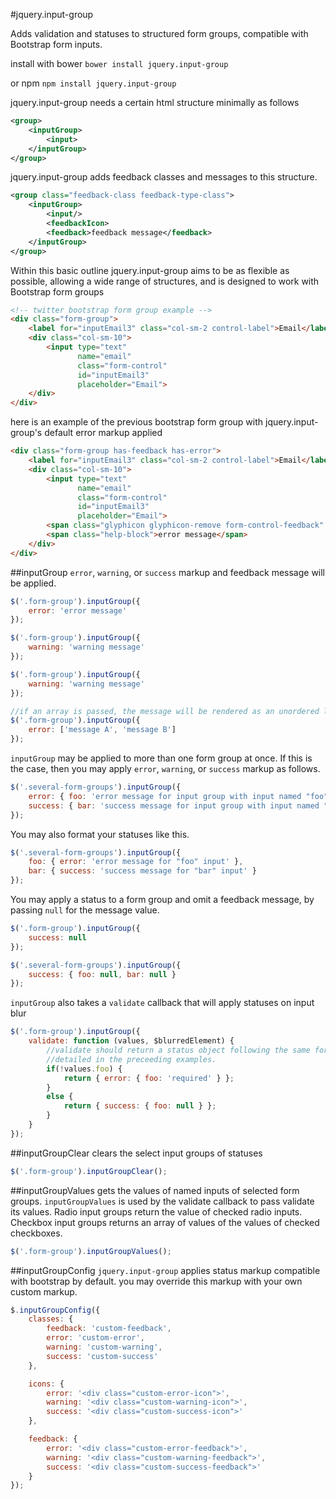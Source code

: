#jquery.input-group

Adds validation and statuses to structured form groups, compatible with
Bootstrap form inputs.

install with bower
`bower install jquery.input-group`

or npm
`npm install jquery.input-group`

jquery.input-group needs a certain html structure minimally as follows
```xml
<group>
    <inputGroup>
        <input>
    </inputGroup>
</group>
```

jquery.input-group adds feedback classes and messages to this structure.
```xml
<group class="feedback-class feedback-type-class">
    <inputGroup>
        <input/>
        <feedbackIcon>
        <feedback>feedback message</feedback>
    </inputGroup>
</group>
```

Within this basic outline jquery.input-group aims to be as flexible as possible,
allowing a wide range of structures, and is designed to work with Bootstrap
form groups

```html
<!-- twitter bootstrap form group example -->
<div class="form-group">
    <label for="inputEmail3" class="col-sm-2 control-label">Email</label>
    <div class="col-sm-10">
        <input type="text"
               name="email"
               class="form-control"
               id="inputEmail3"
               placeholder="Email">
    </div>
</div>
```

here is an example of the previous bootstrap form group with jquery.input-group's
default error markup applied
```html
<div class="form-group has-feedback has-error">
    <label for="inputEmail3" class="col-sm-2 control-label">Email</label>
    <div class="col-sm-10">
        <input type="text"
               name="email"
               class="form-control"
               id="inputEmail3"
               placeholder="Email">
        <span class="glyphicon glyphicon-remove form-control-feedback" aria-hidden="true">
        <span class="help-block">error message</span>
    </div>
</div>
```


##inputGroup
`error`, `warning`, or `success` markup and feedback message will be applied.
```javascript
$('.form-group').inputGroup({
    error: 'error message'
});

$('.form-group').inputGroup({
    warning: 'warning message'
});

$('.form-group').inputGroup({
    warning: 'warning message'
});

//if an array is passed, the message will be rendered as an unordered list.
$('.form-group').inputGroup({
    error: ['message A', 'message B']
});
```

`inputGroup` may be applied to more than one form group at once.  If this is
the case, then you may apply `error`, `warning`, or `success` markup as follows.
```javascript
$('.several-form-groups').inputGroup({
    error: { foo: 'error message for input group with input named "foo"' },
    success: { bar: 'success message for input group with input named "bar"' }
});
```
You may also format your statuses like this.
```javascript
$('.several-form-groups').inputGroup({
    foo: { error: 'error message for "foo" input' },
    bar: { success: 'success message for "bar" input' }
});
```

You may apply a status to a form group and omit a feedback message, by passing
`null` for the message value.
```javascript
$('.form-group').inputGroup({
    success: null
});
```
```javascript
$('.several-form-groups').inputGroup({
    success: { foo: null, bar: null }
});
```

`inputGroup` also takes a `validate` callback that will apply statuses on input
blur
```javascript
$('.form-group').inputGroup({
    validate: function (values, $blurredElement) {
        //validate should return a status object following the same format
        //detailed in the preceeding examples.
        if(!values.foo) {
            return { error: { foo: 'required' } };
        }
        else {
            return { success: { foo: null } };
        }
    }
});
```

##inputGroupClear
clears the select input groups of statuses
```javascript
$('.form-group').inputGroupClear();
```

##inputGroupValues
gets the values of named inputs of selected form groups.  `inputGroupValues`
is used by the validate callback to pass validate its values.  Radio input groups
return the value of checked radio inputs.  Checkbox input groups returns an
array of values of the values of checked checkboxes.
```javascript
$('.form-group').inputGroupValues();
```

##inputGroupConfig
`jquery.input-group` applies status markup compatible with bootstrap by default.
you may override this markup with your own custom markup.
```javascript
$.inputGroupConfig({
    classes: {
        feedback: 'custom-feedback',
        error: 'custom-error',
        warning: 'custom-warning',
        success: 'custom-success'
    },

    icons: {
        error: '<div class="custom-error-icon">',
        warning: '<div class="custom-warning-icon">',
        success: '<div class="custom-success-icon">'
    },

    feedback: {
        error: '<div class="custom-error-feedback">',
        warning: '<div class="custom-warning-feedback">',
        success: '<div class="custom-success-feedback">'
    }
});
```
